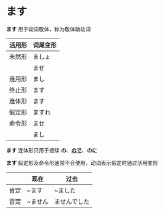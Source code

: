 # ます

**ます** 用于动词敬体，称为敬体助动词  

| 活用形 | 词尾变形 |
| --- | ---- |
| 未然形 | ましょ  |
|     | ませ   |
| 连用形 | まし   |
| 终止形 | ます   |
| 连体形 | ます   |
| 假定形 | ますれ  |
| 命令形 | ませ   |
|     | まし   |

**ます** 连体形只用于接续 **の**、[**ので**](../4.particle/ので.md)、**のに**  

**ます** 假定形及命令形通常不会使用，动词表示假定时通过活用变形

| |现在|过去|
|-|-|-|
|肯定|~ます|~ました|
|否定|~ません|ませんでした|
